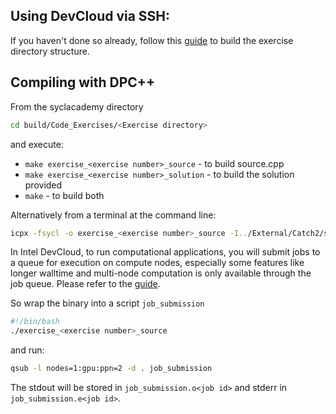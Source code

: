 ## Using DevCloud via SSH:

If you haven't done so already, follow this [guide](../README.md#connecting-to-devcloud-via-ssh) to build the exercise directory structure.

## Compiling with DPC++

From the syclacademy directory
```sh
cd build/Code_Exercises/<Exercise directory>
```
and execute:
* ```make exercise_<exercise number>_source``` - to build source.cpp
* ```make exercise_<exercise number>_solution``` - to build the solution provided
* ```make``` - to build both

Alternatively from a terminal at the command line:
```sh
icpx -fsycl -o exercise_<exercise number>_source -I../External/Catch2/single_include ../Code_Exercises/<Exercise directory>/source.cpp
```

In Intel DevCloud, to run computational applications, you will submit jobs to a queue for execution on compute nodes,
especially some features like longer walltime and multi-node computation is only available through the job queue.
Please refer to the [guide][devcloud-job-submission].

So wrap the binary into a script `job_submission`
```sh
#!/bin/bash
./exercise_<exercise number>_source
```
and run:
```sh
qsub -l nodes=1:gpu:ppn=2 -d . job_submission
```

The stdout will be stored in ```job_submission.o<job id>``` and stderr in ```job_submission.e<job id>```.

[devcloud-job-submission]: https://devcloud.intel.com/oneapi/documentation/job-submission/